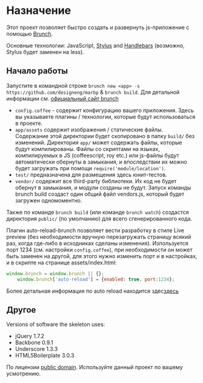 # Назначение
Этот проект позволяет быстро создать и развернуть js-приложение
с помощью [Brunch](http://brunch.io/).

Основные технологии: JavaScript,
[Stylus](http://learnboost.github.com/stylus/) and
[Handlebars](http://handlebarsjs.com/)
(возможно, Stylus будет заменен на less).

## Начало работы

Запустите в командной строке `brunch new <app> -s https://github.com/designeng/marbp` & `brunch build`.
Для детальной информации см. [официальный сайт brunch](http://brunch.io)


* `config.coffee` - содержит конфигурацию вашего приложения. Здесь вы указываете плагины /
технологии, которые будут использоваться в проекте.
* `app/assets` содержит изображения / статические файлы. Содержание этой директории будет скопировано
в папку `build/` без изменений.
Директория `app/` может содержать файлы, которые будут компилированы. Файлы со скриптами на языках,
компилируемых в JS (coffeescript, roy etc.) или js-файлы  будут автоматически обернуты в замыкания,
и впоследствии их можно будет загружать при помощи `require('module/location')`.
* `test/` предназначена для размещения здесь юнит-тестов.
* `vendor/` содержит все third-party библиотеки. Их код не будет обернут в замыкания, и модули созданы не будут.
Запуск команды brunch build создаст один общий файл vendors.js, который будет загружен одномоментно.

Также по команде `brunch build` (или команде `brunch watch`) создастся директория `public/` (по умолчанию) для всего  сгенерированного кода.


Плагин auto-reload-brunch позволяет вести разработку в стиле Live preview (без необходимости вручную перезагружать страницу всякий раз, когда где-либо в исходниках сделаны изменения). Изпользуется порт 1234 (см. настройки `config.coffee`), при необходимости он может быть заменен на другой, для этого нужно изменить порт и в настройках, и в скрипте на странице assets/index.html:

```js
window.brunch = window.brunch || {};
    window.brunch['auto-reload'] = {enabled: true, port:1234};
```

Более детальная информация по auto reload находится здес[здесь](https://github.com/brunch/auto-reload-brunch)

## Другое
Versions of software the skeleton uses:

* jQuery 1.7.2
* Backbone 0.9.1
* Underscore 1.3.3
* HTML5Boilerplate 3.0.3

По лицензии [public domain](http://creativecommons.org/publicdomain/zero/1.0/).
Используйте данный проект по вашему усмотрению.
